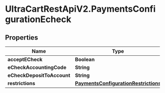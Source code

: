 # UltraCartRestApiV2.PaymentsConfigurationEcheck

## Properties
Name | Type | Description | Notes
------------ | ------------- | ------------- | -------------
**acceptECheck** | **Boolean** |  | [optional] 
**eCheckAccountingCode** | **String** |  | [optional] 
**eCheckDepositToAccount** | **String** |  | [optional] 
**restrictions** | [**PaymentsConfigurationRestrictions**](PaymentsConfigurationRestrictions.md) |  | [optional] 


